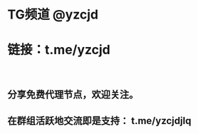 <h1 strong>TG频道 @yzcjd <br></strong>
<h1>链接：t.me/yzcjd <br></h1>
<br>
<h2>分享免费代理节点，欢迎关注。 <br><h2>
<h2>在群组活跃地交流即是支持： t.me/yzcjdjlq <br><h2>
